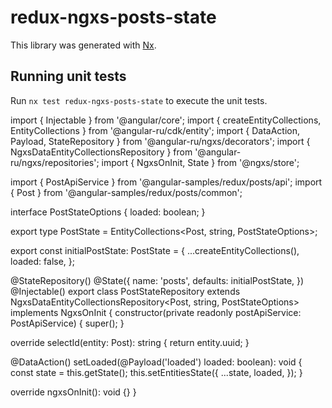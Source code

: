 # redux-ngxs-posts-state

This library was generated with [Nx](https://nx.dev).

## Running unit tests

Run `nx test redux-ngxs-posts-state` to execute the unit tests.

import { Injectable } from '@angular/core';
import { createEntityCollections, EntityCollections } from '@angular-ru/cdk/entity';
import { DataAction, Payload, StateRepository } from '@angular-ru/ngxs/decorators';
import { NgxsDataEntityCollectionsRepository } from '@angular-ru/ngxs/repositories';
import { NgxsOnInit, State } from '@ngxs/store';

import { PostApiService } from '@angular-samples/redux/posts/api';
import { Post } from '@angular-samples/redux/posts/common';

interface PostStateOptions {
loaded: boolean;
}

export type PostState = EntityCollections<Post, string, PostStateOptions>;

export const initialPostState: PostState = {
...createEntityCollections(),
loaded: false,
};

@StateRepository()
@State<PostState>({
name: 'posts',
defaults: initialPostState,
})
@Injectable()
export class PostStateRepository extends NgxsDataEntityCollectionsRepository<Post, string, PostStateOptions> implements NgxsOnInit {
constructor(private readonly postApiService: PostApiService) {
super();
}

override selectId(entity: Post): string {
return entity.uuid;
}

@DataAction()
setLoaded(@Payload('loaded') loaded: boolean): void {
const state = this.getState();
this.setEntitiesState({
...state,
loaded,
});
}

override ngxsOnInit(): void {}
}
